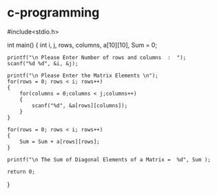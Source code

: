 # c-programming
#include<stdio.h>
 
int main()
{
 	int i, j, rows, columns, a[10][10], Sum = 0;
  
 	printf("\n Please Enter Number of rows and columns  :  ");
 	scanf("%d %d", &i, &j);
 
 	printf("\n Please Enter the Matrix Elements \n");
 	for(rows = 0; rows < i; rows++)
  	{
   		for(columns = 0;columns < j;columns++)
    	{
      		scanf("%d", &a[rows][columns]);
    	}
  	}
   	  
 	for(rows = 0; rows < i; rows++)
  	{
   		Sum = Sum + a[rows][rows];
  	}
 
 	printf("\n The Sum of Diagonal Elements of a Matrix =  %d", Sum );

 	return 0;
}
